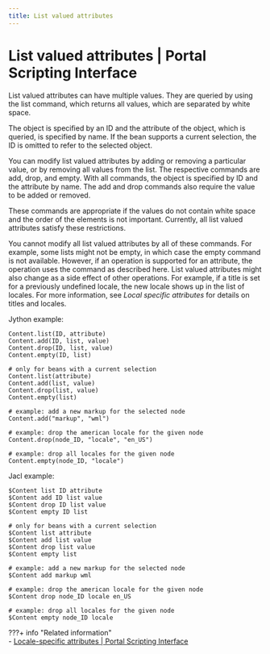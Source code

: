 ```yaml
---
title: List valued attributes
---
```


# List valued attributes | Portal Scripting Interface

List valued attributes can have multiple values. They are queried by using the list command, which returns all values, which are separated by white space.

The object is specified by an ID and the attribute of the object, which is queried, is specified by name. If the bean supports a current selection, the ID is omitted to refer to the selected object.

You can modify list valued attributes by adding or removing a particular value, or by removing all values from the list. The respective commands are add, drop, and empty. With all commands, the object is specified by ID and the attribute by name. The add and drop commands also require the value to be added or removed.

These commands are appropriate if the values do not contain white space and the order of the elements is not important. Currently, all list valued attributes satisfy these restrictions.

You cannot modify all list valued attributes by all of these commands. For example, some lists might not be empty, in which case the empty command is not available. However, if an operation is supported for an attribute, the operation uses the command as described here. List valued attributes might also change as a side effect of other operations. For example, if a title is set for a previously undefined locale, the new locale shows up in the list of locales. For more information, see *Local specific attributes* for details on titles and locales.

Jython example:

```
Content.list(ID, attribute)
Content.add(ID, list, value)
Content.drop(ID, list, value)
Content.empty(ID, list)

# only for beans with a current selection
Content.list(attribute)
Content.add(list, value)
Content.drop(list, value)
Content.empty(list)

# example: add a new markup for the selected node
Content.add("markup", "wml")

# example: drop the american locale for the given node
Content.drop(node_ID, "locale", "en_US")

# example: drop all locales for the given node
Content.empty(node_ID, "locale")
```

Jacl example:

```
$Content list ID attribute
$Content add ID list value
$Content drop ID list value
$Content empty ID list

# only for beans with a current selection
$Content list attribute
$Content add list value
$Content drop list value
$Content empty list

# example: add a new markup for the selected node
$Content add markup wml

# example: drop the american locale for the given node
$Content drop node_ID locale en_US

# example: drop all locales for the given node
$Content empty node_ID locale
```


???+ info "Related information"  
    -   [Locale-specific attributes | Portal Scripting Interface](../../../../portal_admin_tools/portal_scripting_interface/command_ref_psi/attributes/lcl_spcf_att.md)

